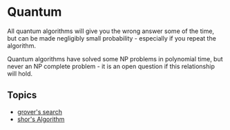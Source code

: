 # Quantum

All quantum algorithms will give you the wrong answer some of the time, but can be
made negligibly small probability - especially if you repeat the algorithm.

Quantum algorithms have solved some NP problems in polynomial time, but never an NP
complete problem - it is an open question if this relationship will hold.

## Topics

- [grover's search](./grovers-search.md)
- [shor's Algorithm](./shors.md)
